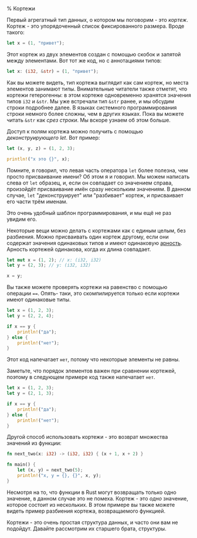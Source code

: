 % Кортежи

Первый агрегатный тип данных, о котором мы поговорим - это *кортеж*. Кортеж -
это упорядоченный список фиксированного размера. Вроде такого:

```rust
let x = (1, "привет");
```

Этот кортеж из двух элементов создан с помощью скобок и запятой между
элементами. Вот тот же код, но с аннотациями типов:

```rust
let x: (i32, &str) = (1, "привет");
```

Как вы можете видеть, тип кортежа выглядит как сам кортеж, но места элементов
занимают типы. Внимательные читатели также отметят, что кортежи гетерогенны: в
этом кортеже одновременно хранятся значения типов `i32` и `&str`. Мы уже
встречали тип `&str` ранее, и мы обсудим строки подробнее далее. В языках
системного программирования строки немного более сложны, чем в других языках.
Пока вы можете читать `&str` как *срез строки*. Мы вскоре узнаем об этом больше.

Доступ к полям кортежа можно получить с помощью *деконструирующего let*. Вот
пример:

```rust
let (x, y, z) = (1, 2, 3);

println!("x это {}", x);
```

Помните, я говорил, что левая часть оператора `let` более полезна, чем просто
присваивание имени? Об этом я и говорил. Мы можем написать слева от `let`
образец, и, если он совпадает со значением справа, произойдёт присваивание имён
сразу нескольким значениям. В данном случае, `let` "деконструирует" или
"разбивает" кортеж, и присваивает его части трём именам.

Это очень удобный шаблон программирования, и мы ещё не раз увидим его.

Некоторые вещи можно делать с кортежами как с единым целым, без разбиения. Можно
присваивать один кортеж другому, если они содержат значения одинаковых типов и
имеют одинаковую [арность][arity]. Арность кортежей одинакова, когда их длина
совпадает.

```rust
let mut x = (1, 2); // x: (i32, i32)
let y = (2, 3); // y: (i32, i32)

x = y;
```

Вы также можете проверять кортежи на равенство с помощью операции `==`. Опять-
таки, это скомпилируется только если кортежи имеют одинаковые типы.

```rust
let x = (1, 2, 3);
let y = (2, 2, 4);

if x == y {
    println!("да");
} else {
    println!("нет");
}
```

Этот код напечатает `нет`, потому что некоторые элементы не равны.

Заметьте, что порядок элементов важен при сравнении кортежей, поэтому в
следующем примере код также напечатает `нет`.

```rust
let x = (1, 2, 3);
let y = (2, 1, 3);

if x == y {
    println!("да");
} else {
    println!("нет");
}
```

Другой способ использовать кортежи - это возврат множества значений из функции:

```rust
fn next_two(x: i32) -> (i32, i32) { (x + 1, x + 2) }

fn main() {
    let (x, y) = next_two(5);
    println!("x, y = {}, {}", x, y);
}
```

Несмотря на то, что функции в Rust могут возвращать только одно значение, в
данном случае это не помеха. Кортеж - это *одно* значение, которое состоит из
нескольких. В этом примере вы также можете видеть пример разбиения кортежа,
возвращаемого функцией.

Кортежи - это очень простая структура данных, и часто они вам не подойдут.
Давайте рассмотрим их старшего брата, структуры.

[arity]: ./glossary.html#arity

